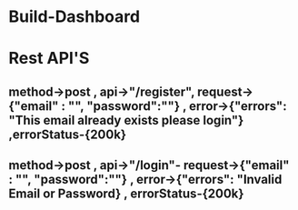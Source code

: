 # Build-Dashboard

# Rest API'S
## method->post ,  api->"/register",  request->{"email" : "", "password":""} , error->{"errors": "This email already exists please login"} ,errorStatus-{200k}
## method->post  , api->"/login"-  request->{"email" : "", "password":""}  ,   error->{"errors": "Invalid Email or Password} , errorStatus-{200k}
